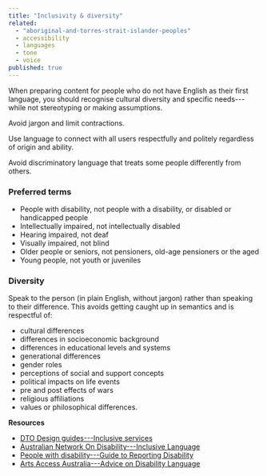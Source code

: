```yaml
---
title: "Inclusivity & diversity"
related:
  - "aboriginal-and-torres-strait-islander-peoples"
  - accessibility
  - languages
  - tone
  - voice
published: true
---
```


When preparing content for people who do not have English as their first language, you should recognise cultural diversity and specific needs---while not stereotyping or making assumptions.

Avoid jargon and limit contractions.

Use language to connect with all users respectfully and politely regardless of origin and ability.

Avoid discriminatory language that treats some people differently from others.

### Preferred terms

- People with disability, not people with a disability, or disabled or handicapped people
- Intellectually impaired, not intellectually disabled
- Hearing impaired, not deaf
- Visually impaired, not blind
- Older people or seniors, not pensioners, old-age pensioners or the aged
- Young people, not youth or juveniles

### Diversity

Speak to the person (in plain English, without jargon) rather than speaking to their difference. This avoids getting caught up in semantics and is respectful of:

- cultural differences
- differences in socioeconomic background
- differences in educational levels and systems
- generational differences
- gender roles
- perceptions of social and support concepts
- political impacts on life events
- pre and post effects of wars
- religious affiliations
- values or philosophical differences.

**Resources**

- [DTO Design guides---Inclusive services](https://www.dto.gov.au/standard/design-guides/inclusive-services/)
- [Australian Network On Disability---Inclusive Language](http://www.and.org.au/pages/inclusive-language.html)
- [People with disability---Guide to Reporting Disability](http://pwd.org.au/library/guide-to-reporting-disability.html)
- [Arts Access Australia---Advice on Disability Language](http://www.artsaccessaustralia.org/resources/advice-sheets/63-aaa-advice-on-disability-language)

